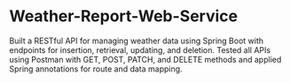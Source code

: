 # Weather-Report-Web-Service
Built a RESTful API for managing weather data using Spring Boot with endpoints for insertion, retrieval, updating, and deletion. Tested all APIs using Postman with GET, POST, PATCH, and DELETE methods and applied Spring annotations for route and data mapping.
